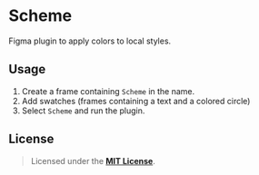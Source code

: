 # Scheme

Figma plugin to apply colors to local styles.


## Usage

1. Create a frame containing `Scheme` in the name.
2. Add swatches (frames containing a text and a colored circle)
3. Select `Scheme` and run the plugin.


## License

> Licensed under the [**MIT License**](https://en.wikipedia.org/wiki/MIT_License).